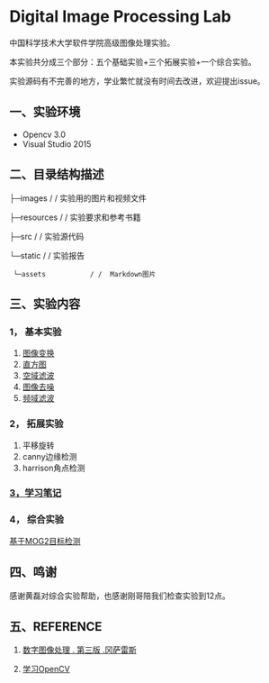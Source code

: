 # Digital Image Processing Lab
中国科学技术大学软件学院高级图像处理实验。

本实验共分成三个部分：五个基础实验+三个拓展实验+一个综合实验。

实验源码有不完善的地方，学业繁忙就没有时间去改进，欢迎提出issue。

## 一、实验环境

- Opencv 3.0
- Visual Studio 2015

## 二、目录结构描述


├─images		    / /  实验用的图片和视频文件

├─resources		    / /  实验要求和参考书籍

├─src			    / /  实验源代码    

└─static		    / /  实验报告

     └─assets		    / /  Markdown图片

## 三、实验内容

### 1， 基本实验

1. [图像变换](<https://github.com/MoriatyBug/Digital_Image_Processing_Lab/blob/master/static/OpenCV_Lab1_%E5%9B%BE%E5%83%8F%E5%8F%98%E6%8D%A2.md>)
2. [直方图](<https://github.com/MoriatyBug/Digital_Image_Processing_Lab/blob/master/static/OpenCV_Lab2_%E7%9B%B4%E6%96%B9%E5%9B%BE.md>)
3. [空域滤波](<https://github.com/MoriatyBug/Digital_Image_Processing_Lab/blob/master/static/OpenCV_Lab3_%E7%A9%BA%E5%9F%9F%E6%BB%A4%E6%B3%A2.md>)
4. [图像去噪](<https://github.com/MoriatyBug/Digital_Image_Processing_Lab/blob/master/static/OpenCV_Lab4_%E5%9B%BE%E5%83%8F%E5%8E%BB%E5%99%AA.md>)
5. [频域滤波](<https://github.com/MoriatyBug/Digital_Image_Processing_Lab/blob/master/static/OpenCV_Lab5_%E9%A2%91%E5%9F%9F%E6%BB%A4%E6%B3%A2.md>)

### 2， 拓展实验

1. 平移旋转
2. canny边缘检测
3. harrison角点检测

### [3，学习笔记](<https://github.com/MoriatyBug/Digital_Image_Processing_Lab/blob/master/static/Opencv%E5%AD%A6%E4%B9%A0.md>)

### 4， 综合实验

   [基于MOG2目标检测](<https://github.com/MoriatyBug/Digital_Image_Processing_Lab/blob/master/static/%E5%9F%BA%E4%BA%8EOpenCV%E7%9A%84%E5%8A%A8%E6%80%81%E7%9B%AE%E6%A0%87%E6%A3%80%E6%B5%8B.md>)

## 四、鸣谢

感谢黄磊对综合实验帮助，也感谢刚哥陪我们检查实验到12点。

## 五、REFERENCE

1. [数字图像处理 . 第三版 .冈萨雷斯](<https://www.baidu.com/link?url=Cvh6HSG8oHufmeMZx8IG_fX-LTS-8q-lCTEscrGL3I__5drJXOYmiduMmqvWAit7KrUENd_EKXnGu_D77CnXvq&wd=&eqid=92b2e1a20005f42d000000065cb1dab3>)

2.  [学习OpenCV](<https://book.douban.com/subject/3753487/>)
